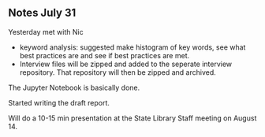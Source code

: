 ## Notes July 31 

Yesterday met with Nic
- keyword analysis: suggested make histogram of key words, see what best practices are and see if best practices are met.
- Interview files will be zipped and added to the seperate interview repository.  That repository will then be zipped and archived.

The Jupyter Notebook is basically done.

Started writing the draft report.

Will do a 10-15 min presentation at the State Library Staff meeting on August 14.
